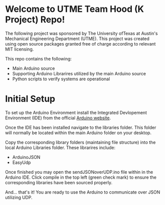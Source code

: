 # Welcome to UTME Team Hood (K Project) Repo!
The following project was sponsored by The University ofTexas at Austin's Mechanical Engineering Department (UTME). This project was created using open source packages granted free of charge according to relevant MIT licensing.

This repo contains the following:
- Main Arduino source
- Supporting Arduino Librarires utilized by the main Arduino source
- Python scripts to verify systems are operational

# Initial Setup
To set up the Arduino Environment install the Integrated Devlopement Environment (IDE) from the official [Arduino website](https://www.arduino.cc/en/Main/Software).

Once the IDE has been installed navigate to the libraries folder. This folder will normally be located within the main Arduino folder on your desktop.

Copy the corresponding library folders (maintaining file structure) into the local Arduino Libraries folder. These librarires include:
- ArduinoJSON
- EasyUdp

Once finished you may open the sendJSONoverUDP.ino file within in the Arduino IDE. Click compile in the top left (green check mark) to ensure the corresponding libraries have been sourced properly.

And... that's it! You are ready to use the Arduino to communicate over JSON utilizing UDP.
